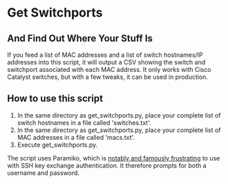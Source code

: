 Get Switchports
===============
And Find Out Where Your Stuff Is
--------------------------------

If you feed a list of MAC addresses and a list of switch hostnames/IP addresses into this script, it will output a CSV showing the switch and switchport associated with each MAC address. It only works with Cisco Catalyst switches, but with a few tweaks, it can be used in production.

How to use this script
----------------------

1. In the same directory as get_switchports.py, place your complete list of switch hostnames in a file called 'switches.txt'.
2. In the same directory as get_switchports.py, place your complete list of MAC addresses in a file called 'macs.txt'.
3. Execute get_switchports.py.

The script uses Paramiko, which is [notably and famously frustrating](https://github.com/paramiko/paramiko/issues/387) to use with SSH key exchange authentication. It therefore prompts for both a username and password.